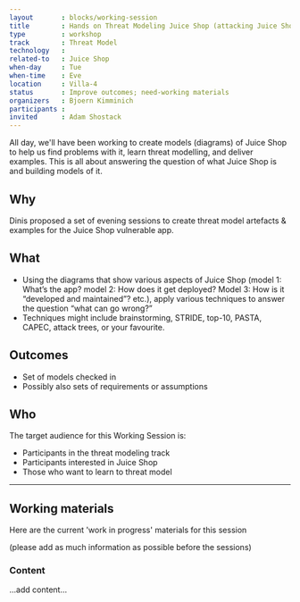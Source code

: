 ```yaml
---
layout       : blocks/working-session
title        : Hands on Threat Modeling Juice Shop (attacking Juice Shop 1)
type         : workshop
track        : Threat Model
technology   :
related-to   : Juice Shop
when-day     : Tue
when-time    : Eve
location     : Villa-4
status       : Improve outcomes; need-working materials
organizers   : Bjoern Kimminich
participants :
invited      : Adam Shostack
---
```


All day, we'll have been working to create models (diagrams) of Juice Shop to help us find problems with it, learn threat modelling, and deliver examples.  This is all about answering the question of what Juice Shop is and building models of it.

## Why

Dinis proposed a set of evening sessions to create threat model artefacts & examples for the Juice Shop vulnerable app.

## What

- Using the diagrams that show various aspects of Juice Shop (model 1: What’s the app? model 2: How does it get deployed? Model 3: How is it “developed and maintained”? etc.), apply various techniques to answer the question “what can go wrong?”
- Techniques might include brainstorming, STRIDE, top-10, PASTA, CAPEC, attack trees, or your favourite.

## Outcomes

- Set of models checked in  
- Possibly also sets of requirements or assumptions

## Who

The target audience for this Working Session is:

- Participants in the threat modeling track
- Participants interested in Juice Shop
- Those who want to learn to threat model

--- 

## Working materials

Here are the current 'work in progress' materials for this session 

(please add as much information as possible before the sessions)

### Content

...add content...
